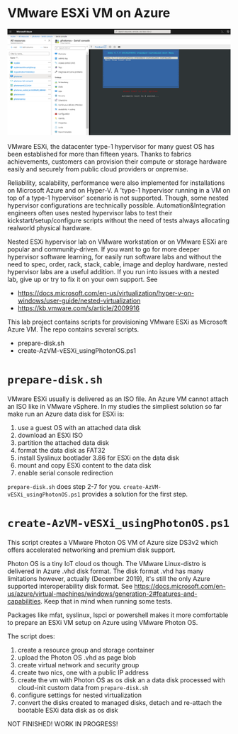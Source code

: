 # VMware ESXi VM on Azure

![ESXi67](https://github.com/dcasota/vesxi-on-azure-scripts/blob/master/ESXi67.png)

VMware ESXi, the datacenter type-1 hypervisor for many guest OS has been established for more than fifteen years.
Thanks to fabrics achievements, customers can provision their compute or storage hardware easily and securely from public cloud providers or onpremise.

Reliability, scalability, performance were also implemented for installations on Microsoft Azure and on Hyper-V.
A 'type-1 hypervisor running in a VM on top of a type-1 hypervisor' scenario is not supported. Though, some nested hypervisor configurations are technically possible. Automation&Integration engineers often uses nested hypervisor labs to test their kickstart/setup/configure scripts without the need of tests always allocating realworld physical hardware.

Nested ESXi hypervisor lab on VMware workstation or on VMware ESXi are popular and community-driven. If you want to go for more deeper hypervisor software learning, for easily run software labs and without the need to spec, order, rack, stack, cable, image and deploy hardware, nested hypervisor labs are a useful addition. If you run into issues with a nested lab, give up or try to fix it on your own support. See
  - https://docs.microsoft.com/en-us/virtualization/hyper-v-on-windows/user-guide/nested-virtualization
  - https://kb.vmware.com/s/article/2009916

This lab project contains scripts for provisioning VMware ESXi as Microsoft Azure VM. The repo contains several scripts.
  - prepare-disk.sh
  - create-AzVM-vESXi_usingPhotonOS.ps1

# ```prepare-disk.sh```
VMware ESXi usually is delivered as an ISO file. An Azure VM cannot attach an ISO like in VMware vSphere. In my studies the simpliest solution so far make run an Azure data disk for ESXi is:
  1. use a guest OS with an attached data disk
  2. download an ESXi ISO
  3. partition the attached data disk
  4. format the data disk as FAT32
  5. install Syslinux bootlader 3.86 for ESXi on the data disk
  6. mount and copy ESXi content to the data disk
  7. enable serial console redirection
  
  ```prepare-disk.sh``` does step 2-7 for you. ```create-AzVM-vESXi_usingPhotonOS.ps1``` provides a solution for the first step.
 
 # ```create-AzVM-vESXi_usingPhotonOS.ps1```
This script creates a VMware Photon OS VM of Azure size DS3v2 which offers accelerated networking and premium disk support.

Photon OS is a tiny IoT cloud os though. The VMware Linux-distro is delivered in Azure .vhd disk format. The disk format .vhd has many limitations however, actually (December 2019), it's still the only Azure supported interoperability disk format. See https://docs.microsoft.com/en-us/azure/virtual-machines/windows/generation-2#features-and-capabilities. Keep that in mind when running some tests.

Packages like mfat, syslinux, lspci or powershell makes it more comfortable to prepare an ESXi VM setup on Azure using VMware Photon OS.

The script does:
 1. create a resource group and storage container
 2. upload the Photon OS .vhd as page blob
 3. create virtual network and security group
 4. create two nics, one with a public IP address
 5. create the vm with Photon OS as os disk an a data disk processed with cloud-init custom data from ```prepare-disk.sh```
 6. configure settings for nested virtualization
 7. convert the disks created to managed disks, detach and re-attach the bootable ESXi data disk as os disk



NOT FINISHED! WORK IN PROGRESS!
